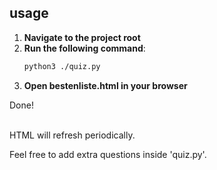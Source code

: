 ## usage

1. **Navigate to the project root**
2. **Run the following command**:
   ```bash
   python3 ./quiz.py

  3. **Open bestenliste.html in your browser**

Done!
<br>
<br>

HTML will refresh periodically.

Feel free to add extra questions inside  'quiz.py'.
